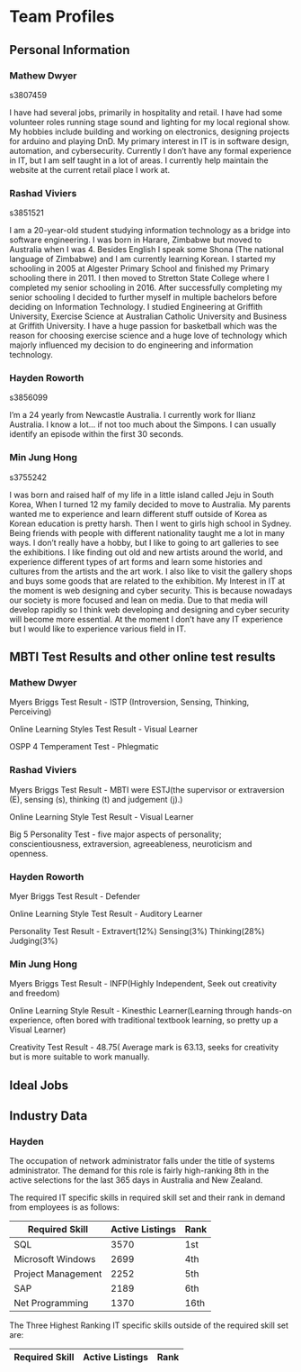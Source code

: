 # Team Profiles

## Personal Information

### Mathew Dwyer

s3807459

I have had several jobs, primarily in hospitality and retail. I have had some volunteer roles running stage sound and lighting for my local regional show. My hobbies include building and working on electronics, designing projects for arduino and playing DnD. My primary interest in IT is in software design, automation, and cybersecurity. Currently I don’t have any formal experience in IT, but I am self taught in a lot of areas. I currently help maintain the website at the current retail place I work at.

### Rashad Viviers

s3851521

I am a 20-year-old student studying information technology as a bridge into software engineering. I was born in Harare, Zimbabwe but moved to Australia when I was 4. Besides English I speak some Shona (The national language of Zimbabwe) and I am currently learning Korean. I started my schooling in 2005 at Algester Primary School and finished my Primary schooling there in 2011. I then moved to Stretton State College where I completed my senior schooling in 2016. After successfully completing my senior schooling I decided to further myself in multiple bachelors before deciding on Information Technology. I studied Engineering at Griffith University, Exercise Science at Australian Catholic University and Business at Griffith University. I have a huge passion for basketball which was the reason for choosing exercise science and a huge love of technology which majorly influenced my decision to do engineering and information technology.

### Hayden Roworth

s3856099

I’m a 24 yearly from Newcastle Australia. I currently work for llianz Australia. I know a lot… if not too much about the Simpons. I can usually identify an episode within the first 30 seconds.

### Min Jung Hong

s3755242

I was born and raised half of my life in a little island called Jeju in South Korea, When I turned 12 my family decided to move to Australia. My parents wanted me to experience and learn different stuff outside of Korea as Korean education is pretty harsh. Then I went to girls high school in Sydney. Being friends with people with different nationality taught me a lot in many ways. I don’t really have a hobby, but I like to going to art galleries to see the exhibitions. I like finding out old and new artists around the world, and experience different types of art forms and learn some histories and cultures from the artists and the art work. I also like to visit the gallery shops and buys some goods that are related to the exhibition. My Interest in IT at the moment is web designing and cyber security. This is because nowadays our society is more focused and lean on media. Due to that media will develop rapidly so I think web developing and designing and cyber security will become more essential. At the moment I don’t have any IT experience but I would like to experience various field in IT.

## MBTI Test Results and other online test results

### Mathew Dwyer

Myers Briggs Test Result - ISTP (Introversion, Sensing, Thinking, Perceiving)

Online Learning Styles Test Result - Visual Learner

OSPP 4 Temperament Test - Phlegmatic

### Rashad Viviers

Myers Briggs Test Result - MBTI were ESTJ(the supervisor or extraversion (E), sensing (s), thinking (t) and judgement (j).)

Online Learning Style Test Result - Visual Learner

Big 5 Personality Test - five major aspects of personality; conscientiousness, extraversion, agreeableness, neuroticism and openness.

### Hayden Roworth

Myer Briggs Test Result - Defender

Online Learning Style Test Result - Auditory Learner

Personality Test Result - Extravert(12%) Sensing(3%) Thinking(28%) Judging(3%)

### Min Jung Hong

Myers Briggs Test Result - INFP(Highly Independent, Seek out creativity and freedom)

Online Learning Style Result - Kinesthic Learner(Learning through hands-on experience, often bored with traditional textbook learning, so pretty up a Visual Learner)

Creativity Test Result - 48.75( Average mark is 63.13, seeks for creativity but is more suitable to work manually.

## Ideal Jobs

## Industry Data

### Hayden

The occupation of network administrator falls under the title of systems administrator. The demand for this role is fairly high-ranking 8th in the active selections for the last 365 days in Australia and New Zealand.

The required IT specific skills in required skill set and their rank in demand from employees is as follows:

Required Skill | Active Listings | Rank
------------ | ------------- | -------------
SQL | 3570 | 1st
Microsoft Windows | 2699 | 4th
Project Management | 2252 | 5th
SAP | 2189 | 6th
Net Programming | 1370 | 16th

The Three Highest Ranking IT specific skills outside of the required skill set are:

Required Skill | Active Listings | Rank
------------ | ------------- | ----------
